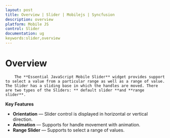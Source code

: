 ```yaml
---
layout: post
title: Overview | Slider | Mobilejs | Syncfusion
description: overview
platform: Mobile JS
control: Slider
documentation: ug
keywords:slider,overview
---
```


# Overview
        
        The **Essential JavaScript Mobile Slider** widget provides support to select a value from a particular range as well as a range of value. The Slider has a sliding base in which the handles are moved. There are two types of the Sliders: ** default slider **and **range slider**.

**Key Features**

* **Orientation** — Slider control is displayed in horizontal or vertical direction.
* **Animation** — Supports for handle movement with animation.
* **Range Slider** — Supports to select a range of values.




